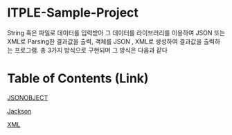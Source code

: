 # ITPLE-Sample-Project

String 혹은 파일로 데이터를 입력받아 그 데이터를 라이브러리를 이용하여 JSON 또는 XML로 Parsing한 결과값을 출력, 객체를 JSON , XML로 생성하여 결과값을 출력하는 프로그램. 총 3가지 방식으로 구현되며 그 방식은 다음과 같다

# Table of Contents (Link)

[JSONOBJECT](https://github.com/bomkun/ITPLE-Sample-Project/blob/json_xml/README.md)

[Jackson](https://github.com/bomkun/ITPLE-Sample-Project/blob/json_xml/README.md)

[XML](https://github.com/bomkun/ITPLE-Sample-Project/blob/json_xml/README.md)